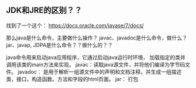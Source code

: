 ## JDK和JRE的区别？？
找到了一个这个：
https://docs.oracle.com/javase/7/docs/

那么java是什么命令，主要做什么操作？
javac、javadoc是什么命令，做什么？
jar、javap, JDPA是什么命令？？做什么的？？

java命令用来启动java应用程序，它通过启动java运行时环境， 加载指定的类并调用该类的main方法来实现。
javac：读取java源文件，并将他们编译为字节码文件。
javadoc： 是用于解析一组源文件中的声明和文档注释，并生成一组描述类，接口，构造函数。方法和字段的html页面。
jar： 打包

